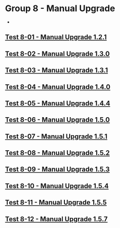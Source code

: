 Group 8 - Manual Upgrade
=======
-
[Test 8-01 - Manual Upgrade 1.2.1](8-01-Manual-Upgrade-1.2.1.md)
-
[Test 8-02 - Manual Upgrade 1.3.0](8-02-Manual-Upgrade-1.3.0.md)
-
[Test 8-03 - Manual Upgrade 1.3.1](8-03-Manual-Upgrade-1.3.1.md)
-
[Test 8-04 - Manual Upgrade 1.4.0](8-04-Manual-Upgrade-1.4.0.md)
-
[Test 8-05 - Manual Upgrade 1.4.4](8-05-Manual-Upgrade-1.4.4.md)
-
[Test 8-06 - Manual Upgrade 1.5.0](8-06-Manual-Upgrade-1.5.0.md)
-
[Test 8-07 - Manual Upgrade 1.5.1](8-07-Manual-Upgrade-1.5.1.md)
-
[Test 8-08 - Manual Upgrade 1.5.2](8-08-Manual-Upgrade-1.5.2.md)
-
[Test 8-09 - Manual Upgrade 1.5.3](8-09-Manual-Upgrade-1.5.3.md)
-
[Test 8-10 - Manual Upgrade 1.5.4](8-10-Manual-Upgrade-1.5.4.md)
-
[Test 8-11 - Manual Upgrade 1.5.5](8-11-Manual-Upgrade-1.5.5.md)
-
[Test 8-12 - Manual Upgrade 1.5.7](8-12-Manual-Upgrade-1.5.7.md)
-

